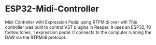 # ESP32-Midi-Controller
Midi Controller with Expression Pedal using RTPMidi over wifi
This controller was built to control VST plugins in Reaper.
It uses an ESP32, 10 footswitches, 1 expression pedal. 
It connects to the computer running the DAW via the RTPMidi protocol.

